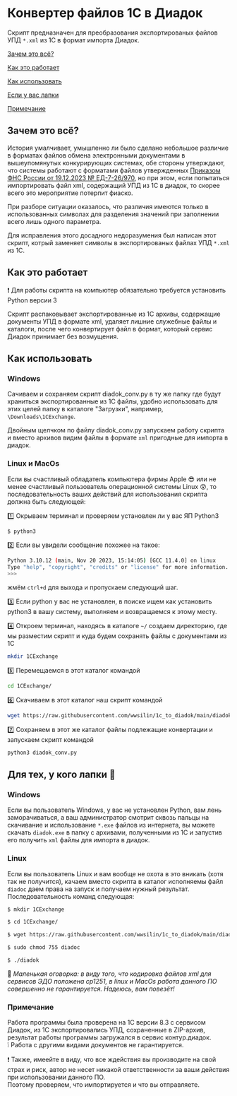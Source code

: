 # Конвертер файлов 1С в Диадок

Скрипт предназначен для преобразования экспортированых файлов УПД  `*.xml` из 1С в формат импорта Диадок.

[Зачем это всё?](#title1)  

[Как это работает](#title2)  

[Как использовать](#title3)  

[Если у вас лапки](#title4)  

[Примечание](#title5)

## <a id="title1">Зачем это всё?</a>

История умалчивает, умышленно ли было сделано небольшое различие в форматах файлов обмена электронными документами в вышеупомянутых конкурирующих системах, обе стороны утверждают, что системы работают с форматами файлов утвержденных [Приказом ФНС России от 19.12.2023 № ЕД-7-26/970](https://www.nalog.gov.ru/rn77/about_fts/docs/14414412/), но при этом, если попытаться импортировать файл xml, содержащий УПД из 1С в диадок, то скорее всего это мероприятие потерпит фиаско.

При разборе ситуации оказалось, что различия имеются только в использованных символах для разделения значений при заполнении всего лишь одного параметра.  

Для исправления этого досадного недоразумения был написан этот скрипт, котрый заменяет символы в экспортированых файлах УПД  `*.xml` из 1С.

## <a id="title2">Как это работает</a>

:exclamation: Для работы скрипта на компьютер обязательно требуется установить Python версии 3  

Скрипт распаковывает экспортированные из 1С архивы, содержащие документы УПД в формате xml, удаляет лишние служебные файлы и каталоги, после чего конвертирует файл в формат, который сервис Диадок принимает без возмущения.

## <a id="title3">Как использовать</a>

### Windows

Сачиваем и сохраняем скрипт diadok_conv.py в ту же папку где будут храниться экспортированные из 1С файлы, удобно использовать для этих целей папку в каталоге "Загрузки", например, `\Downloads\1CExchange`.   

Двойным щелчком по файлу diadok_conv.py запускаем работу скрипта и вместо архивов видим файлы в формате `xml` пригодные для импорта в диадок.  

### Linux и MacOs

Если вы счастливый обладатель компьютера фирмы Apple :sunglasses: или не менее счастливый пользователь операционной системы Linux :dizzy_face:, то последовательность ваших действий для использования скрипта должна быть следующей:  

:one: Окрываем терминал и проверяем установлен ли у вас ЯП Python3  

```bash
$ python3
```

:two: Если вы увидели сообщение похожее на такое:  

```bash
Python 3.10.12 (main, Nov 20 2023, 15:14:05) [GCC 11.4.0] on linux
Type "help", "copyright", "credits" or "license" for more information.
>>>
```

жмём `ctrl+d` для выхода и пропускаем следующий шаг.  

:three: Если python у вас не установлен, в поиске ищем как установить python3 в вашу систему, выполняем и возвращаемся к этому месту.  

:four: Откроем терминал, находясь в каталоге `~/`  создаем директорию, где мы разместим скрипт и куда будем сохранять файлы с документами из 1С

```bash
mkdir 1CExchange
```

:five: Перемещаемся в этот каталог командой 

```bash
cd 1CExchange/
```

:six: Скачиваем в этот каталог наш скрипт командой

```bash
wget https://raw.githubusercontent.com/wwsilin/1c_to_diadok/main/diadok_conv.py
```

:seven: Сохраняем в этот же каталог файлы подлежащие конвертации и запускаем скрипт командой 

```bash
python3 diadok_conv.py 
```

## <a id="title4">Для тех, у кого лапки</a> :feet:

### Windows

Если вы пользователь Windows, у вас не установлен Python, вам лень заморачиваться, а ваш администратор смотрит сквозь пальцы на скачивание и использование `*.exe` файлов из интернета, вы можете скачать `diadok.exe` в папку с архивами, полученными из 1С и запустив его получить `xml` файлы для импорта в диадок.

### Linux

Если вы пользователь Linux и вам вообще не охота в это вникать (хотя так не получится), качаем вместо скрипта в каталог исполняемы файл `diadoc` даем права на запуск и получаем нужный результат.  
Последовательность команд следующая:

```bash
$ mkdir 1CExchange

$ cd 1CExchange/

$ wget https://raw.githubusercontent.com/wwsilin/1c_to_diadok/main/diadok

$ sudo chmod 755 diadoc

$ ./diadok
```

:shit: *Маленькая оговорка: в виду того, что кодировка файлов xml для сервисов ЭДО положена ср1251, в linux и MacOs работа данного ПО совершенно не  гарантируется. Надеюсь, вам повезёт!*

### <a id="title5">Примечание</a> 

Работа программы была проверена на 1С версии 8.3 с сервисом Диадок, из 1С экспортировались УПД, сохраненные в ZIP-архив, результат работы программы загружался в сервис контур.диадок.   
:grey_exclamation: Работа с другими видами документов не гарантируется.  
  
:exclamation: Также, имеейте в виду, что все ждействия вы производите на свой страх и риск, автор не несет никакой ответственности за ваши действия при использовании данного ПО.  
Поэтому проверяем, что импортируется и что вы отправляете.
